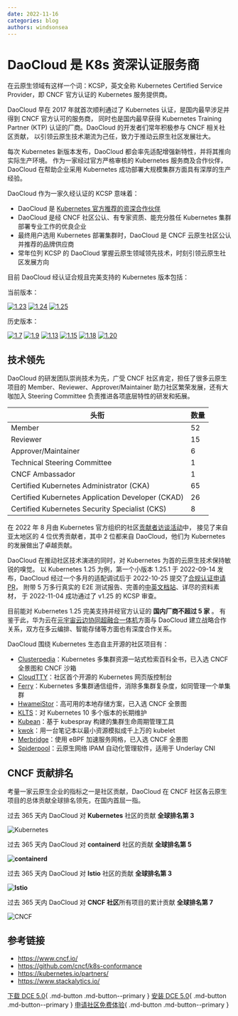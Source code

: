 ```yaml
---
date: 2022-11-16
categories: blog
authors: windsonsea
---
```


# DaoCloud 是 K8s 资深认证服务商

在云原生领域有这样一个词：KCSP，英文全称 Kubernetes Certified Service Provider，即 CNCF 官方认证的 Kubernetes 服务提供商。

DaoCloud 早在 2017 年就首次顺利通过了 Kubernetes 认证，是国内最早涉足并得到 CNCF 官方认可的服务商，
同时也是国内最早获得 Kubernetes Training Partner (KTP) 认证的厂商。DaoCloud 的开发者们常年积极参与 CNCF 相关社区贡献，
以引领云原生技术潮流为己任，致力于推动云原生社区发展壮大。

每次 Kubernetes 新版本发布，DaoCloud 都会率先适配增强新特性，并将其推向实际生产环境。
作为一家经过官方严格审核的 Kubernetes 服务商及合作伙伴，DaoCloud 在帮助企业采用 Kubernetes 成功部署大规模集群方面具有深厚的生产经验。

DaoCloud 作为一家久经认证的 KCSP 意味着：

- DaoCloud 是 [Kubernetes 官方推荐的资深合作伙伴](https://kubernetes.io/partners/)
- DaoCloud 是经 CNCF 社区公认、有专家资质、能充分胜任 Kubernetes 集群部署专业工作的优良企业
- 最终用户选用 Kubernetes 部署集群时，DaoCloud 是 CNCF 云原生社区公认并推荐的品牌供应商
- 常年位列 KCSP 的 DaoCloud 掌握云原生领域领先技术，时刻引领云原生社区发展方向

目前 DaoCloud 经认证合规且完美支持的 Kubernetes 版本包括：

当前版本：

[![1.23](../images/1.23.png)](https://github.com/cncf/k8s-conformance/pull/2072)
[![1.24](../images/1.24.png)](https://github.com/cncf/k8s-conformance/pull/2239)
[![1.25](../images/1.25.png)](https://github.com/cncf/k8s-conformance/pull/2240)

历史版本：

[![1.7](../images/1.7.png)](https://github.com/cncf/k8s-conformance/pull/68)
[![1.9](../images/1.9.png)](https://github.com/cncf/k8s-conformance/pull/210)
[![1.13](../images/1.13.png)](https://github.com/cncf/k8s-conformance/pull/418)
[![1.15](../images/1.15.png)](https://github.com/cncf/k8s-conformance/pull/794)
[![1.18](../images/1.18.png)](https://github.com/cncf/k8s-conformance/pull/1144)
[![1.20](../images/1.20.png)](https://github.com/cncf/k8s-conformance/pull/1463)

## 技术领先

DaoCloud 的研发团队崇尚技术为先，广受 CNCF 社区肯定，担任了很多云原生项目的 Member、Reviewer、Approver/Maintainer
助力社区繁荣发展，还有大咖加入 Steering Committee 负责推进各项底层特性的研发和拓展。

| 头衔                                              | 数量 |
| ------------------------------------------------- | ---- |
| Member                                            | 52   |
| Reviewer                                          | 15   |
| Approver/Maintainer                               | 6    |
| Technical Steering Committee                      | 1    |
| CNCF Ambassador                                   | 1    |
| Certified Kubernetes Administrator (CKA)          | 65   |
| Certified Kubernetes Application Developer (CKAD) | 26   |
| Certified Kubernetes Security Specialist (CKS)    | 8    |

在 2022 年 8 月由 Kubernetes
官方组织的社区[贡献者访谈活动](https://kubernetes.io/blog/2022/08/15/meet-our-contributors-china-ep-03/)中，
接见了来自亚太地区的 4 位优秀贡献者，其中 2 位都来自 DaoCloud，他们为 Kubernetes 的发展做出了卓越贡献。

DaoCloud 在推动社区技术演进的同时，对 Kubernetes 为首的云原生技术保持敏锐的嗅觉。
以 Kubernetes 1.25 为例，第一个小版本 1.25.1 于 2022-09-14 发布，DaoCloud 经过一个多月的适配调试后于 2022-10-25
提交了[合规认证申请 PR](https://github.com/cncf/k8s-conformance/pull/2240)，
附带 5 万多行真实的 E2E 测试报告、完善的[中英文档站](https://docs.daocloud.io/)、详尽的资料素材，
于 2022-11-04 成功通过了 v1.25 的 KCSP 审查。

目前能对 Kubernetes 1.25 完美支持并经官方认证的 **国内厂商不超过 5 家** 。
有鉴于此，华为云在[元宇宙云边协同超融合一体机](http://blog.daocloud.io/8542.html)方面与 DaoCloud 建立战略合作关系，双方在多云编排、智能存储等方面也有深度合作关系。

DaoCloud 围绕 Kubernetes 生态自主开源的社区项目有：

- [Clusterpedia](https://github.com/clusterpedia-io)：Kubernetes 多集群资源一站式检索百科全书，已入选 CNCF 全景图和 CNCF 沙箱
- [CloudTTY](https://github.com/cloudtty/cloudtty)：社区首个开源的 Kubernetes 网页版控制台
- [Ferry](https://github.com/ferryproxy/ferry)：Kubernetes 多集群通信组件，消除多集群复杂度，如同管理一个单集群
- [HwameiStor](https://github.com/hwameistor/hwameistor)：高可用的本地存储方案，已入选 CNCF 全景图
- [KLTS](https://github.com/klts-io)：对 Kubernetes 10 多个版本的长期维护
- [Kubean](https://github.com/kubean-io/kubean)：基于 kubespray 构建的集群生命周期管理工具
- [kwok](https://github.com/kubernetes-sigs/kwok)：用一台笔记本以最小资源模拟成千上万的 kubelet
- [Merbridge](https://github.com/merbridge/merbridge)：使用 eBPF 加速服务网格，已入选 CNCF 全景图
- [Spiderpool](https://github.com/spidernet-io)：云原生网络 IPAM 自动化管理软件，适用于 Underlay CNI

## CNCF 贡献排名

考量一家云原生企业的指标之一是社区贡献，DaoCloud 在 CNCF 社区各云原生项目的总体贡献全球排名领先，在国内首屈一指。

过去 365 天内 DaoCloud 对 **Kubernetes** 社区的贡献 **全球排名第 3**

![Kubernetes](./images/cncf01.png)

过去 365 天内 DaoCloud 对 **containerd** 社区的贡献 **全球排名第 5**

**![containerd](./images/cncf02.png)**

过去 365 天内 DaoCloud 对 **Istio** 社区的贡献 **全球排名第 3**

**![Istio](./images/cncf03.png)**

过去 365 天内 DaoCloud 对 **CNCF 社区**所有项目的累计贡献 **全球排名第 7**

![CNCF](./images/cncf04.png)

## 参考链接

- https://www.cncf.io/
- https://github.com/cncf/k8s-conformance
- https://kubernetes.io/partners/
- https://www.stackalytics.io/

[下载 DCE 5.0](../download/dce5.md){ .md-button .md-button--primary }
[安装 DCE 5.0](../install/intro.md){ .md-button .md-button--primary }
[申请社区免费体验](../dce/license0.md){ .md-button .md-button--primary }
